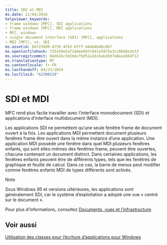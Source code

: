 ```yaml
---
title: SDI et MDI
ms.date: 11/04/2016
helpviewer_keywords:
- frame windows [MFC], SDI applications
- frame windows [MFC], MDI applications
- MFC, windows
- single document interface (SDI) [MFC], applications
- MDI [MFC], vs. SDI
ms.assetid: bb7239d9-4759-4f63-bfff-44a04b48c067
ms.openlocfilehash: 725249e5a71e8ee097c641e5972e3cc8bb0e3e33
ms.sourcegitcommit: 0ab61bc3d2b6cfbd52a16c6ab2b97a8ea1864f12
ms.translationtype: MT
ms.contentlocale: fr-FR
ms.lasthandoff: 04/23/2019
ms.locfileid: "62308528"
---
```

# <a name="sdi-and-mdi"></a>SDI et MDI

MFC rend plus facile travailler avec l’interface monodocument (SDI) et applications d’interface multidocument (MDI).

Les applications SDI ne permettent qu’une seule fenêtre frame de document ouvert à la fois. Les applications MDI permettent document plusieurs fenêtres frame être ouvert dans la même instance d’une application. Une application MDI possède une fenêtre dans quel MDI plusieurs fenêtres enfants, qui sont elles-mêmes des fenêtres frame, peuvent être ouvertes, chacune contenant un document distinct. Dans certaines applications, les fenêtres enfants peuvent être de différents types, tels que les fenêtres de graphique et feuille de calcul. Dans ce cas, la barre de menus peut modifier comme fenêtres enfants MDI de types différents sont activés.

> [!NOTE]
>  Sous Windows 95 et versions ultérieures, les applications sont généralement SDI, car le système d’exploitation a adopté une vue « centré sur le document ».

Pour plus d’informations, consultez [Documents, vues et l’infrastructure](../mfc/documents-views-and-the-framework.md).

## <a name="see-also"></a>Voir aussi

[Utilisation des classes pour l’écriture d’applications pour Windows](../mfc/using-the-classes-to-write-applications-for-windows.md)
